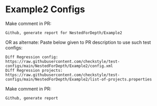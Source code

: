 # Example2 Configs
Make comment in PR:
```
Github, generate report for NestedForDepth/Example2
```
OR as alternate:
Paste below given to PR description to use such test configs:
```
Diff Regression config: https://raw.githubusercontent.com/checkstyle/test-configs/main/NestedForDepth/Example2/config.xml
Diff Regression projects: https://raw.githubusercontent.com/checkstyle/test-configs/main/NestedForDepth/Example2/list-of-projects.properties
```
Make comment in PR:
```
Github, generate report
```
